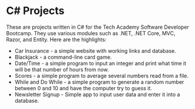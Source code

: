 <h1>C# Projects</h1>
These are projects written in C# for the Tech Academy Software Developer Bootcamp.  They use various modules such as .NET, .NET Core, MVC, Razor, and Entity.  Here are the highlights:
  <ul>
    <li><a href="https://github.com/jasonwsvt/C-Sharp-Projects/tree/main/CarInsurance"></a>Car Insurance - a simple website with working links and database.</li>
    <li><a href="https://github.com/jasonwsvt/C-Sharp-Projects/tree/main/Blackjack"></a>Blackjack - a command-line card game.</li>
    <li><a href="https://github.com/jasonwsvt/C-Sharp-Projects/tree/main/Date%20Time"></a>Date/Time - a simple program to input an integer and print what time it will be that number of hours from now.</li>
    <li><a href="https://github.com/jasonwsvt/C-Sharp-Projects/tree/main/Scores"></a>Scores - a simple program to average several numbers read from a file.</li>
    <li><a href="https://github.com/jasonwsvt/C-Sharp-Projects/tree/main/While%20and%20Do%20While"></a>While and Do While - a simple program to generate a random number between 0 and 10 and have the computer try to guess it.</li>
    <li><a href="https://github.com/jasonwsvt/C-Sharp-Projects/tree/main/NewsletterAppMVC"></a>Newsletter Signup - Simple app to input user data and enter it into a database.</li>
</ul>

